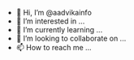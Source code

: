 - 👋 Hi, I’m @aadvikainfo
- 👀 I’m interested in ...
- 🌱 I’m currently learning ...
- 💞️ I’m looking to collaborate on ...
- 📫 How to reach me ...

<!---
aadvikainfo/aadvikainfo is a ✨ special ✨ repository because its `README.md` (this file) appears on your GitHub profile.
You can click the Preview link to take a look at your changes.
--->
